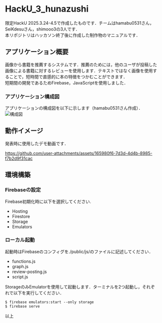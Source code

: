 ﻿# HackU_3_hunazushi
 限定HackU 2025.3.24-4.5で作成したものです．チームはhamabu0531さん，SeiKdesuさん，shimooo3の3人です．  
本リポジトリはハッカソン終了後に作成した制作物のマニュアルです．

## アプリケーション概要
画像から書籍を推薦するシステムです．推薦のためには，他のユーザが投稿した画像による書籍に対するレビューを使用します．テキストではなく画像を使用することで，短時間で直感的に本の特徴をつかむことができます．  
短期間の開発であるためFirebase，JavaScriptを使用しました．

### アプリケーション構成図
アプリケーションの構成図を以下に示します（hamabu0531さん作成）．
![構成図](images/comp.png)

## 動作イメージ
発表時に使用したデモ動画です．

https://github.com/user-attachments/assets/165980f6-7d3d-4d4b-8985-f7b2d9f31cac

## 環境構築
### Firebaseの設定
Firebase初期化時に以下を選択してください.
- Hosting
- Firestore
- Storage
- Emulators

### ローカル起動
起動時はFirebaseのコンフィグを./public/js/のファイルに記述してください．
- functions.js
- graph.js
- review-posting.js
- script.js

StorageのみEmulatorを使用して起動します．ターミナルを2つ起動し，それぞれで以下を実行してください．
```
$ firebase emulators:start --only storage
$ firebase serve
```

以上
